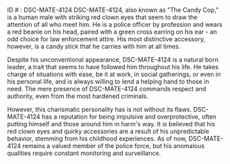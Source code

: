 ID # : DSC-MATE-4124
DSC-MATE-4124, also known as "The Candy Cop," is a human male with striking red clown eyes that seem to draw the attention of all who meet him. He is a police officer by profession and wears a red beanie on his head, paired with a green cross earring on his ear - an odd choice for law enforcement attire. His most distinctive accessory, however, is a candy stick that he carries with him at all times. 

Despite his unconventional appearance, DSC-MATE-4124 is a natural born leader, a trait that seems to have followed him throughout his life. He takes charge of situations with ease, be it at work, in social gatherings, or even in his personal life, and is always willing to lend a helping hand to those in need. The mere presence of DSC-MATE-4124 commands respect and authority, even from the most hardened criminals. 

However, this charismatic personality has is not without its flaws. DSC-MATE-4124 has a reputation for being impulsive and overprotective, often putting himself and those around him in harm's way. It is believed that his red clown eyes and quirky accessories are a result of his unpredictable behavior, stemming from his childhood experiences. As of now, DSC-MATE-4124 remains a valued member of the police force, but his anomalous qualities require constant monitoring and surveillance.